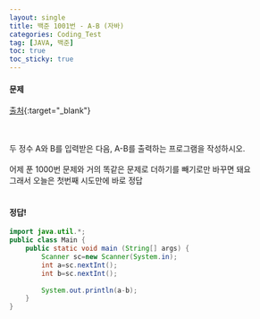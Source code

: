 ```yaml
---
layout: single
title: 백준 1001번 - A-B (자바)
categories: Coding_Test
tag: [JAVA, 백준]
toc: true
toc_sticky: true
---
```


#### 문제
[출처](https://www.acmicpc.net/problem/1001){:target="_blank"}

<br/><br/>
두 정수 A와 B를 입력받은 다음, A-B를 출력하는 프로그램을 작성하시오. <br/><br/>
어제 푼 1000번 문제와 거의 똑같은 문제로 더하기를 빼기로만 바꾸면 돼요<br/>
그래서 오늘은 첫번째 시도만에 바로 정답
<br/><br/>

#### 정답!
```java
import java.util.*;
public class Main {
    public static void main (String[] args) {
        Scanner sc=new Scanner(System.in);
        int a=sc.nextInt();
        int b=sc.nextInt();
        
        System.out.println(a-b);
    }
}
```
